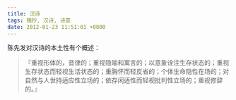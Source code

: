 ```yaml
---
title: 汉诗
tags: 摘抄, 汉诗, 诗意
date: 2012-01-23 11:51:01 +0800
---
```


陈先发对汉诗的本土性有个概述：

> 『重视形体的，音律的；重视隐喻和寓言的；以意象诠注生存状态的；重视生存状态而轻视生活状态的；重胸怀而轻反省的；个体生命隐性在场的；对自然与人世持适应性立场的；依存闲适性而轻视批判性立场的；重视修辞的。』

